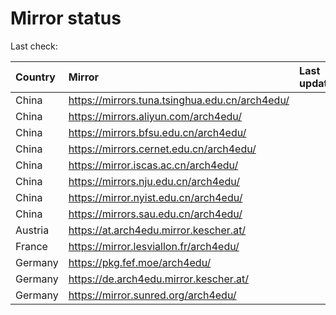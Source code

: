 <script src="./time.js"></script>
# Mirror status
Last check: <script type="text/javascript">localize(1714825867.999601);</script>

|Country|Mirror|Last update|
|:------|:-----|:----------|
|China|https://mirrors.tuna.tsinghua.edu.cn/arch4edu/|<script type="text/javascript">localize(1714804338);</script>|
|China|https://mirrors.aliyun.com/arch4edu/|<script type="text/javascript">localize(1714761232);</script>|
|China|https://mirrors.bfsu.edu.cn/arch4edu/|<script type="text/javascript">localize(1714804338);</script>|
|China|https://mirrors.cernet.edu.cn/arch4edu/|<script type="text/javascript">localize(1714804338);</script>|
|China|https://mirror.iscas.ac.cn/arch4edu/|<script type="text/javascript">localize(1714804338);</script>|
|China|https://mirrors.nju.edu.cn/arch4edu/|<script type="text/javascript">localize(1714761232);</script>|
|China|https://mirror.nyist.edu.cn/arch4edu/|<script type="text/javascript">localize(1714761232);</script>|
|China|https://mirrors.sau.edu.cn/arch4edu/|<script type="text/javascript">localize(1714804338);</script>|
|Austria|https://at.arch4edu.mirror.kescher.at/|<script type="text/javascript">localize(1714804338);</script>|
|France|https://mirror.lesviallon.fr/arch4edu/|<script type="text/javascript">localize(1714804338);</script>|
|Germany|https://pkg.fef.moe/arch4edu/|<script type="text/javascript">localize(1714804338);</script>|
|Germany|https://de.arch4edu.mirror.kescher.at/|<script type="text/javascript">localize(1714804338);</script>|
|Germany|https://mirror.sunred.org/arch4edu/|<script type="text/javascript">localize(1714804338);</script>|

<script src="./tablefilter/tablefilter.js"></script>
<script src="./table.js"></script>
